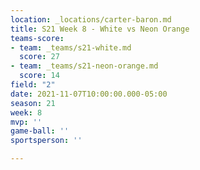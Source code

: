 ```yaml
---
location: _locations/carter-baron.md
title: S21 Week 8 - White vs Neon Orange
teams-score:
- team: _teams/s21-white.md
  score: 27
- team: _teams/s21-neon-orange.md
  score: 14
field: "2"
date: 2021-11-07T10:00:00.000-05:00
season: 21
week: 8
mvp: ''
game-ball: ''
sportsperson: ''

---
```

